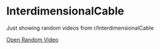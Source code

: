 # InterdimensionalCable
Just showing random videos from r/InterdimensionalCable

[Open Random Video](./videos.html)
